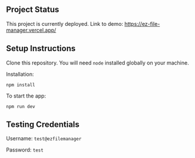 ## Project Status

This project is currently deployed. Link to demo: https://ez-file-manager.vercel.app/

## Setup Instructions

Clone this repository. You will need `node` installed globally on your machine.

Installation:

`npm install` 

To start the app:

`npm run dev`

## Testing Credentials

Username: `test@ezfilemanager`

Password: `test`
